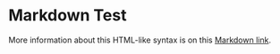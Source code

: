 # Markdown Test
More information about this HTML-like syntax is on this [Markdown link](https://docs.github.com/en/get-started/writing-on-github/getting-started-with-writing-and-formatting-on-github/basic-writing-and-formatting-syntax/).
